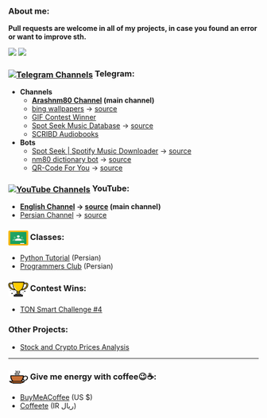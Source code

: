 ### About me:
<!--
  ![Anurag's GitHub stats](https://github-readme-stats.vercel.app/api?username=arashnm80&show_icons=true)
  [![Readme Card](https://github-readme-stats.vercel.app/api/pin/?username=arashnm80&repo=public-arash)](https://github.com/anuraghazra/github-readme-stats)

  [![Top Langs](https://github-readme-stats.vercel.app/api/top-langs/?username=arashnm80)](https://github.com/arashnm80?tab=repositories)
-->
**Pull requests are welcome in all of my projects, in case you found an error or want to improve sth.**

<div>
  <img height="135px" src="https://github-readme-stats.vercel.app/api?username=arashnm80&theme=nord&show_icons=true&hide_title=true&hide_border=true&hide_rank=true&include_all_commits=true&count_private=true&line_height=21">
  <img height="135px" src="https://github-readme-stats.vercel.app/api/top-langs/?username=arashnm80&theme=nord&&hide_title=true&hide_border=true&layout=compact&langs_count=8">
</div>

### <a href="https://github.com/arashnm80#telegram"><img align="center" src="https://raw.githubusercontent.com/rahuldkjain/github-profile-readme-generator/7ec05081dcb25f30e71cd7200fcd360f5daf1111/src/images/icons/Social/telegram.svg" alt="Telegram Channels" height="30" width="40" /></a> Telegram:
- **Channels**
  - **[Arashnm80 Channel](https://t.me/Arashnm80_Channel) (main channel)**
  - [bing wallpapers](https://t.me/Bingwalls) -> [source](https://github.com/arashnm80/bing-wallpaper)
  - [GIF Contest Winner](https://t.me/oghlooroghloor)
  - [Spot Seek Music Database](https://t.me/+wAztHySpQcdkZjk0) -> [source](https://github.com/arashnm80/spot-seek-bot)
  - [SCRIBD Audiobooks](https://t.me/SCRIBD_Audiobooks)
- **Bots**
  - [Spot Seek &#124; Spotify Music Downloader](https://t.me/SpotSeekBot) -> [source](https://github.com/arashnm80/spot-seek-bot)
  - [nm80 dictionary bot](https://t.me/nm80_dictionary_bot) -> [source](https://github.com/arashnm80/nm80-dictionary-bot)
  - [QR-Code For You](https://t.me/qrcode_for_you_bot) -> [source](https://github.com/arashnm80/qrcode-for-you-bot)

### <a href="https://github.com/arashnm80#-youtube-channels"><img align="center" src="https://raw.githubusercontent.com/rahuldkjain/github-profile-readme-generator/master/src/images/icons/Social/youtube.svg" alt="YouTube Channels" height="30" width="40" /></a> YouTube:
- **[English Channel](https://www.youtube.com/@Arashnm80) -> [source](https://github.com/arashnm80/youtube) (main channel)**
- [Persian Channel](https://www.youtube.com/@Arashnm80_Persian) -> [source](https://github.com/arashnm80/youtube#persian-youtube-channel--%DA%A9%D8%A7%D9%86%D8%A7%D9%84-%DB%8C%D9%88%D8%AA%DB%8C%D9%88%D8%A8-%D9%81%D8%A7%D8%B1%D8%B3%DB%8C)

### <a href="https://github.com/arashnm80#classes"><img align="center" src="https://raw.githubusercontent.com/arashnm80/arashnm80/main/src/icons/Google_Classroom_Logo.svg" alt="Classes" height="30" width="40" /></a> Classes:
- [Python Tutorial](https://github.com/arashnm80/python-tutorial) (Persian)
- [Programmers Club](https://github.com/arashnm80/programmers-club) (Persian)

### <a href="https://github.com/arashnm80#contest-wins"><img align="center" src="https://raw.githubusercontent.com/arashnm80/arashnm80/main/src/icons/cup.svg" alt="Classes" height="30" width="40" /></a> Contest Wins:
- [TON Smart Challenge #4](https://github.com/arashnm80/tsc4)

### Other Projects:
- [Stock and Crypto Prices Analysis](https://github.com/arashnm80/stock-and-crypto-price-analysis)

---

### <a href="https://github.com/arashnm80#give-me-energy-with-coffee"><img align="center" src="https://raw.githubusercontent.com/arashnm80/arashnm80/main/src/icons/Coffee_cup_icon.svg" alt="Give me energy with coffee" height="30" width="40" /></a> Give me energy with coffee😉☕:
- [BuyMeACoffee](https://www.buymeacoffee.com/Arashnm80) (US $)
- [Coffeete](https://www.coffeete.ir/Arashnm80) (IR ريال)
